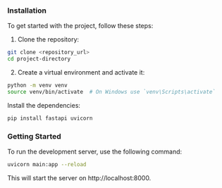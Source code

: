 ### Installation

To get started with the project, follow these steps:

1. Clone the repository:

```bash
git clone <repository_url>
cd project-directory
```

2. Create a virtual environment and activate it:

```bash
python -m venv venv
source venv/bin/activate  # On Windows use `venv\Scripts\activate`
```

Install the dependencies:
```bash
pip install fastapi uvicorn
```

### Getting Started

To run the development server, use the following command:

```bash
uvicorn main:app --reload
```

This will start the server on http://localhost:8000.